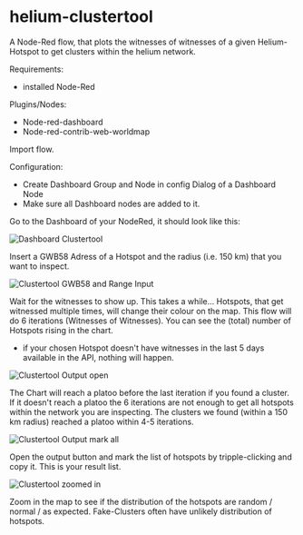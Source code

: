 # helium-clustertool
A Node-Red flow, that plots the witnesses of witnesses of a given Helium-Hotspot to get clusters within the helium network.


Requirements:
- installed Node-Red

Plugins/Nodes:
- Node-red-dashboard
- Node-red-contrib-web-worldmap

Import flow.

Configuration:
- Create Dashboard Group and Node in config Dialog of a Dashboard Node
- Make sure all Dashboard nodes are added to it.

Go to the Dashboard of your NodeRed, it should look like this:

![Dashboard Clustertool](https://user-images.githubusercontent.com/62546625/154693847-fb735ea0-f762-4ebe-8d40-cf88fb16844d.png)

Insert a GWB58 Adress of a Hotspot and the radius (i.e. 150 km) that you want to inspect.

![Clustertool GWB58 and Range Input](https://user-images.githubusercontent.com/62546625/154695135-dc3d98ef-8498-4fb8-aace-28b51b14c265.png)

Wait for the witnesses to show up. This takes a while... Hotspots, that get witnessed multiple times, will change their colour on the map. This flow will do 6 iterations (Witnesses of Witnesses). You can see the (total) number of Hotspots rising in the chart.
- if your chosen Hotspot doesn't have witnesses in the last 5 days available in the API, nothing will happen.

![Clustertool Output open](https://user-images.githubusercontent.com/62546625/154695274-4da7c647-4ec0-43da-a590-881446c546e9.png)

The Chart will reach a platoo before the last iteration if you found a cluster. If it doesn't reach a platoo the 6 iterations are not enough to get all hotspots within the network you are inspecting. The clusters we found (within a 150 km radius) reached a platoo within 4-5 iterations.

![Clustertool Output mark all](https://user-images.githubusercontent.com/62546625/154695838-d649444d-df88-4d05-bd74-1eeaf820c7b0.png)

Open the output button and mark the list of hotspots by tripple-clicking and copy it. This is your result list.

![Clustertool zoomed in](https://user-images.githubusercontent.com/62546625/154696942-13201ba2-d20a-447b-beef-20124fd3f330.png)

Zoom in the map to see if the distribution of the hotspots are random / normal / as expected. Fake-Clusters often have unlikely distribution of hotspots.
